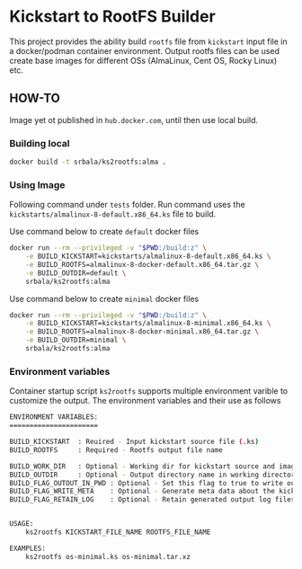 # Kickstart to RootFS Builder

This project provides the ability build `rootfs` file from `kickstart` input file in a docker/podman container environment. Output rootfs files can be used create base images for different OSs (AlmaLinux, Cent OS, Rocky Linux) etc.

## HOW-TO

Image yet ot published in `hub.docker.com`, until then use local build.

### Building local

```sh
docker build -t srbala/ks2rootfs:alma .
```

### Using Image

Following command under `tests` folder. Run command uses the `kickstarts/almalinux-8-default.x86_64.ks` file to build.

Use command below to create `default` docker files

```sh
docker run --rm --privileged -v "$PWD:/build:z" \
    -e BUILD_KICKSTART=kickstarts/almalinux-8-default.x86_64.ks \
    -e BUILD_ROOTFS=almalinux-8-docker-default.x86_64.tar.gz \
    -e BUILD_OUTDIR=default \
    srbala/ks2rootfs:alma
```

Use command below to create `minimal` docker files

```sh
docker run --rm --privileged -v "$PWD:/build:z" \
    -e BUILD_KICKSTART=kickstarts/almalinux-8-minimal.x86_64.ks \
    -e BUILD_ROOTFS=almalinux-8-docker-minimal.x86_64.tar.gz \
    -e BUILD_OUTDIR=minimal \
    srbala/ks2rootfs:alma
```

### Environment variables

Container startup script `ks2rootfs` supports multiple environment varible to customize the output. The environment variables and their use as follows

```sh
ENVIRONMENT VARIABLES:
======================

BUILD_KICKSTART  : Reuired - Input kickstart source file (.ks)
BUILD_ROOTFS     : Required - Rootfs output file name 

BUILD_WORK_DIR   : Optional - Working dir for kickstart source and image destination. Defaults to current directory.
BUILD_OUTDIR     : Optional - Output directory name in working directory. Ddefault value is 'result'.
BUILD_FLAG_OUTOUT_IN_PWD : Optional - Set this flag to true to write output files in current working directory. Default value is false. When value is set to `true`, any value passed to `BUILD_OUTDIR` will be ignored.
BUILD_FLAG_WRITE_META    : Optional - Generate meta data about the kickstart build system. Default value is true.
BUILD_FLAG_RETAIN_LOG    : Optional - Retain generated output log files under 'logs' output directory. Default value is false.


USAGE:
    ks2rootfs KICKSTART_FILE_NAME ROOTFS_FILE_NAME

EXAMPLES:
    ks2rootfs os-minimal.ks os-minimal.tar.xz
```
